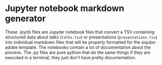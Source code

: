 # Jupyter notebook markdown generator

These .ipynb files are Jupyter notebook files that convert a TSV containing structured data about talks (`talks.tsv`) or presentations (`presentations.tsv`) into individual markdown files that will be properly formatted for the siqube-adobe template. The notebooks contain a lot of documentation about the process. The .py files are pure python that do the same things if they are executed in a terminal, they just don't have pretty documentation.




